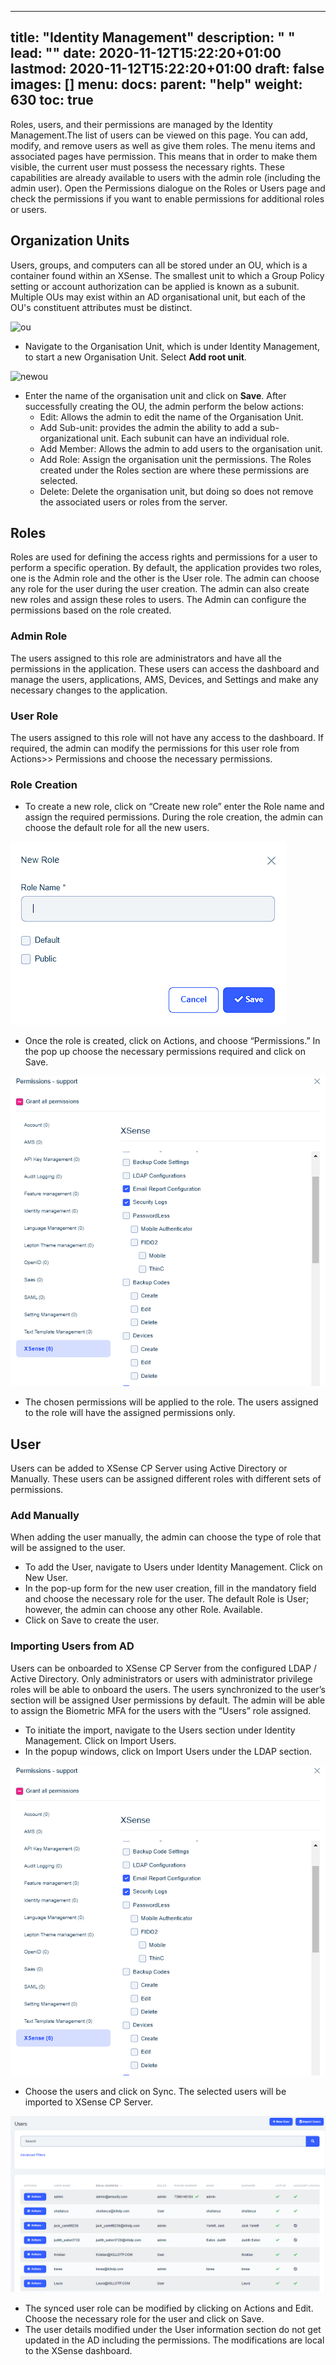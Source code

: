 
---
title: "Identity Management"
description: " "
lead: ""
date: 2020-11-12T15:22:20+01:00
lastmod: 2020-11-12T15:22:20+01:00
draft: false
images: []
menu: 
  docs:
    parent: "help"
weight: 630
toc: true
---

Roles, users, and their permissions are managed by the Identity Management.The list of users can be viewed on this page. You can add, modify, and remove users as well as give them roles. The menu items and associated pages have permission. This means that in order to make them visible, the current user must possess the necessary rights. These capabilities are already available to users with the admin role (including the admin user). Open the Permissions dialogue on the Roles or Users page and check the permissions if you want to enable permissions for additional roles or users.

## Organization Units

Users, groups, and computers can all be stored under an OU, which is a container found within an XSense. The smallest unit to which a Group Policy setting or account authorization can be applied is known as a subunit. Multiple OUs may exist within an AD organisational unit, but each of the OU's constituent attributes must be distinct.

![ou](images/ou.png)

* Navigate to the Organisation Unit, which is under Identity Management, to start a new Organisation Unit. Select **Add root unit**.

![newou](images/newou.png)

* Enter the name of the organisation unit and click on **Save**. After successfully creating the OU, the admin perform the below actions:
  - Edit: Allows the admin to edit the name of the Organisation Unit.
  - Add Sub-unit: provides the admin the ability to add a sub-organizational unit. Each subunit can have an individual role.
  - Add Member: Allows the admin to add users to the organisation unit.  
  - Add Role: Assign the organisation unit the permissions. The Roles created under the Roles section are where these permissions are selected. 
  - Delete: Delete the organisation unit, but doing so does not remove the associated users or roles from the server.

## Roles
Roles are used for defining the access rights and permissions for a user to perform a specific operation. By default, the application provides two roles, one is the Admin role and the other is the User role. The admin can choose any role for the user during the user creation. The admin can also create new roles and assign these roles to users. The Admin can configure the permissions based on the role created.

### Admin Role
The users assigned to this role are administrators and have all the permissions in the application. These users can access the dashboard and manage the users, applications, AMS, Devices, and Settings and make any necessary changes to the application. 

### User Role
The users assigned to this role will not have any access to the dashboard. If required, the admin can modify the permissions for this user role from Actions>> Permissions and choose the necessary permissions. 

### Role Creation

* To create a new role, click on “Create new role” enter the Role name and assign the required permissions. During the role creation, the admin can choose the default role for all the new users. 

![rolecreation](images/rolecreation.png)

* Once the role is created, click on Actions, and choose “Permissions.” In the pop up choose the necessary permissions required and click on Save. 

![permissions](images/permissions.png)

* The chosen permissions will be applied to the role. The users assigned to the role will have the assigned permissions only.

## User
Users can be added to XSense CP Server using Active Directory or Manually. These users can be assigned different roles with different sets of permissions.
### Add Manually
When adding the user manually, the admin can choose the type of role that will be assigned to the user. 
* To add the User, navigate to Users under Identity Management. Click on New User.
* In the pop-up form for the new user creation, fill in the mandatory field and choose the necessary role for the user. The default Role is User; however, the admin can choose any other Role. Available.
* Click on Save to create the user.

### Importing Users from AD
Users can be onboarded to XSense CP Server from the configured LDAP / Active Directory. Only administrators or users with administrator privilege roles will be able to onboard the users. The users synchronized to the user’s section will be assigned User permissions by default. The admin will be able to assign the Biometric MFA for the users with the “Users” role assigned.
* To initiate the import, navigate to the Users section under Identity Management. Click on Import Users. 
* In the popup windows, click on Import Users under the LDAP section. 

![permissions](images/permissions.png)

* Choose the users and click on Sync. The selected users will be imported to XSense CP Server.

![users](images/users.png)

*	The synced user role can be modified by clicking on Actions and Edit. Choose the necessary role for the user and click on Save.
* The user details modified under the User information section do not get updated in the AD including the permissions. The modifications are local to the XSense dashboard.
